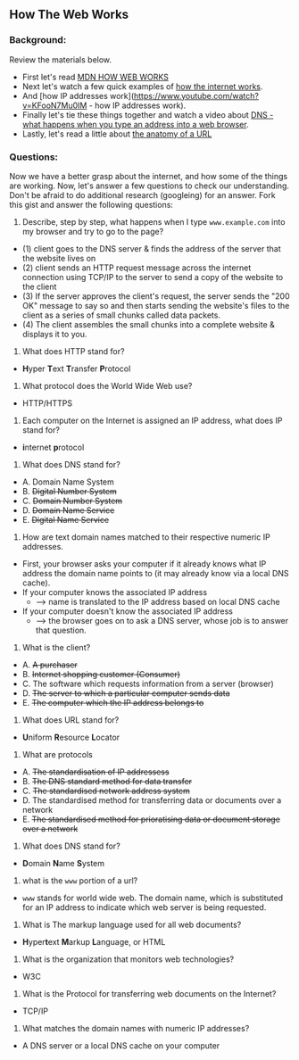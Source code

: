 ## How The Web Works

### Background:

Review the materials below.

* First let's read [MDN HOW WEB WORKS](https://developer.mozilla.org/en-US/Learn/Common_questions/How_does_the_Internet_work)
* Next let's watch a few quick examples of [how the internet works](https://www.youtube.com/watch?v=7_LPdttKXPc).
* And [how IP addresses work](https://www.youtube.com/watch?v=KFooN7Mu0IM   - how IP addresses work).
* Finally let's tie these things together and watch a video about [DNS - what happens when you type an address into a web browser](https://www.youtube.com/watch?v=72snZctFFtA).
* Lastly, let's read a little about [the anatomy of a URL](https://doepud.co.uk/blog/anatomy-of-a-url)

### Questions:

Now we have a better grasp about the internet, and how some of the things are working. Now, let's answer a few questions to check our understanding. Don't be afraid to do additional research (googleing) for an answer. Fork this gist and answer the following questions:

1. Describe, step by step, what happens when I type `www.example.com` into my browser and try to go to the page?

  * (1) client goes to the DNS server & finds the address of the server that the website lives on 
  * (2) client sends an HTTP request message across the internet connection using TCP/IP to the server to send a copy of the website to the client 
  * (3) If the server approves the client's request, the server sends the "200 OK" message to say so and then starts sending the website's files to the client as a series of small chunks called data packets. 
  * (4) The client assembles the small chunks into a complete website & displays it to you. 

1.  What does HTTP stand for?

  * **H**yper **T**ext **T**ransfer **P**rotocol
  
1. 	What protocol does the World Wide Web use?

  * HTTP/HTTPS
  
1. 	Each computer on the Internet is assigned an IP address, what does IP stand for?

  * **i**nternet **p**rotocol
  
1. 	What does DNS stand for?

  * A. Domain Name System
  * B. ~~Digital Number System~~
  * C. ~~Domain Number System~~
  * D. ~~Domain Name Service~~
  * E. ~~Digital Name Service~~
  
1. 	How are text domain names matched to their respective numeric IP addresses.

  * First, your browser asks your computer if it already knows what IP address the domain name points to (it may already know via a local DNS cache).
  * If your computer knows the associated IP address 
     * --> name is translated to the IP address based on local DNS cache
  * If your computer doesn't know the associated IP address 
     * --> the browser goes on to ask a DNS server, whose job is to answer that question. 

1. 	What is the client?

  * A. ~~A purchaser~~
  * B. ~~Internet shopping customer (Consumer)~~
  * C. The software which requests information from a server (browser)
  * D. ~~The server to which a particular computer sends data~~
  * E. ~~The computer which the IP address belongs to~~

1. 	What does URL stand for?

* **U**niform **R**esource **L**ocator

1. 	What are protocols

 * A. ~~The standardisation of IP addressess~~
 * B. ~~The DNS standard method for data transfer~~
 * C.	~~The standardised network address system~~
 * D.	The standardised method for transferring data or documents over a network
 * E.	~~The standardised method for prioratising data or document storage over a network~~
 
1. What does DNS stand for?

  * **D**omain **N**ame **S**ystem
  
1. what is the `www` portion of a url?

  * `www` stands for world wide web. The domain name, which is substituted for an IP address to indicate which web server is being requested. 
  
1. What is The markup language used for all web documents?

  * **H**yper**t**ext **M**arkup **L**anguage, or HTML

1. What is the organization that monitors web technologies?

  * W3C
  
1. What is the Protocol for transferring web documents on the Internet?

  * TCP/IP

1. What matches the domain names with numeric IP addresses?

  * A DNS server or a local DNS cache on your computer





